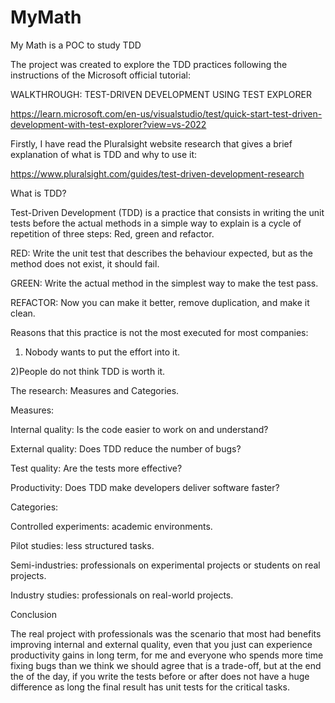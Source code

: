 # MyMath
My Math is a POC to study TDD


The project was created to explore the TDD practices following the instructions of the Microsoft official tutorial: 

WALKTHROUGH: TEST-DRIVEN DEVELOPMENT USING TEST EXPLORER

https://learn.microsoft.com/en-us/visualstudio/test/quick-start-test-driven-development-with-test-explorer?view=vs-2022


Firstly, I have read the Pluralsight website research that gives a brief explanation of what is TDD and why to use it:

https://www.pluralsight.com/guides/test-driven-development-research

What is TDD?

Test-Driven Development (TDD) is a practice that consists in writing the unit tests before the actual methods in a simple way to explain is a cycle of repetition of three steps: Red, green and refactor.

RED: Write the unit test that describes the behaviour expected, but as the method does not exist, it should fail. 

GREEN: Write the actual method in the simplest way to make the test pass.

REFACTOR: Now you can make it better, remove duplication, and make it clean.

Reasons that this practice is not the most executed for most companies:

1) Nobody wants to put the effort into it.

2)People do not think TDD is worth it.

The research: Measures and Categories.

Measures:

Internal quality: Is the code easier to work on and understand?

External quality: Does TDD reduce the number of bugs?

Test quality: Are the tests more effective?

Productivity: Does TDD make developers deliver software faster?

Categories:

Controlled experiments: academic environments.

Pilot studies: less structured tasks.

Semi-industries: professionals on experimental projects or students on real projects.

Industry studies: professionals on real-world projects.

Conclusion

The real project with professionals was the scenario that most had benefits improving internal and external quality, even that you just can experience productivity gains in long term, for me and everyone who spends more time fixing bugs than we think we should agree that is a trade-off, but at the end the of the day, if you write the tests before or after does not have a huge difference as long the final result has unit tests for the critical tasks.
